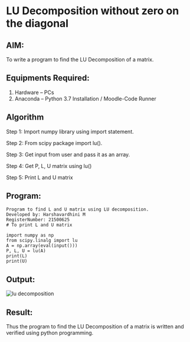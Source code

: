 # LU Decomposition without zero on the diagonal

## AIM:
To write a program to find the LU Decomposition of a matrix.

## Equipments Required:
1. Hardware – PCs
2. Anaconda – Python 3.7 Installation / Moodle-Code Runner

## Algorithm
Step 1:
Import numpy library using import statement.

Step 2:
From scipy package import lu().

Step 3:
Get input from user and pass it as an array.

Step 4:
Get P, L, U matrix using lu()

Step 5:
Print L and U matrix

## Program:
```
Program to find L and U matrix using LU decomposition.
Developed by: Harshavardhini M
RegisterNumber: 21500625
# To print L and U matrix

import numpy as np
from scipy.linalg import lu
A = np.array(eval(input()))
P, L, U = lu(A)
print(L)
print(U)
```

## Output:
![lu decomposition](lurec.png)


## Result:
Thus the program to find the LU Decomposition of a matrix is written and verified using python programming.

